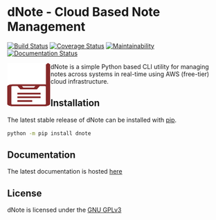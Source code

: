 # dNote - Cloud Based Note Management

[![Build Status](https://travis-ci.com/yetisir/dnote.svg?branch=master)](https://travis-ci.co/yetisir/dnote) [![Coverage Status](https://coveralls.io/repos/github/yetisir/dnote/badge.svg?branch=master)](https://coveralls.io/github/yetisir/dnote?branch=master) [![Maintainability](https://api.codeclimate.com/v1/badges/9188bb54d74247ab039e/maintainability)](https://codeclimate.com/github/yetisir/dnote/maintainability) [![Documentation Status](https://readthedocs.org/projects/dnote/badge/?version=latest)](https://dnote.readthedocs.io/en/latest/?badge=latest)
  
<img align="left" width="100" height="100" src="docs/assets/logo.png">

dNote is a simple Python based CLI utility for managing notes across systems in real-time using AWS (free-tier) cloud infrastructure. 

## Installation

The latest stable release of dNote can be installed with [pip](https://pip.pypa.io/en/stable/).
 
```bash
python -m pip install dnote
```

## Documentation

The latest documentation is hosted [here](https://dnote.readthedocs.io/en/latest/?badge=latest)


## License
dNote is licensed under the  [GNU GPLv3](https://choosealicense.com/licenses/gpl-3.0/)


